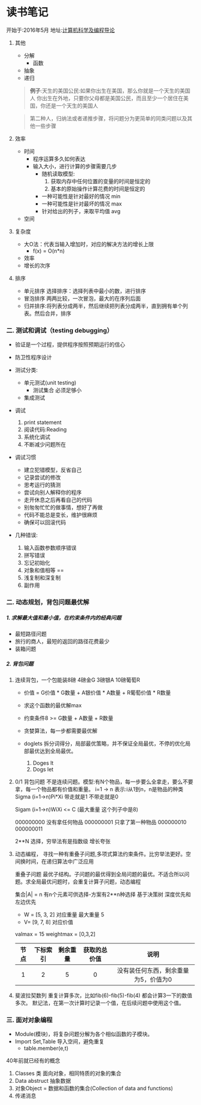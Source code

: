 # 读书笔记
开始于:2016年5月
地址:[计算机科学及编程导论](http://open.163.com/special/opencourse/bianchengdaolun.html)

1. 其他
	+ 分解
		+ 函数	
	+ 抽象
	+ 递归
	
	>**例子**:天生的美国公民:如果你出生在美国，那么你就是一个天生的美国人
	你出生在外地，只要你父母都是美国公民，而且至少一个居住在美国，你还是一个天生的美国人

	>第二种人，归纳法或者递推步骤，将问题分为更简单的同类问题以及其他一些步骤

2. 效率
	+ 时间 
		+ 程序运算多久如何表达
		+ 输入大小，进行计算的步骤需要几步
			+ 随机读取模型: 
				1. 获取内存中任何位置的变量的时间是恒定的
				2. 基本的原始操作计算花费的时间是恒定的
			+ 一种可能性是针对最好的情况 min
			+ 一种可能性是针对最坏的情况 max
			+ 针对给出的列子，来取平均值 avg
	+ 空间

3. 复杂度
	+ 大O法：代表当输入增加时，对应的解决方法的增长上限
		+ f(x) = O(n*n)
	+ 效率
	+ 增长的次序

3. 排序
	+ 单元排序 选择排序：选择列表中最小的数，进行排序
	+ 冒泡排序 两两比较，一次冒泡，最大的在序列后面
	+ 归并排序:将列表分成两半，然后继续把列表分成两半，直到拥有单个列表。然后合并，排序


### 二. 测试和调试（testing debugging）
+ 验证是一个过程，提供程序按照预期运行的信心
+ 防卫性程序设计
+ 测试分类:
	+ 单元测试(unit testing)
		+ 测试集合 必须足够小 	
	+ 集成测试
+ 调试
	1. print statement
	2. 阅读代码:Reading
	3. 系统化调试
	4. 不断减少问题所在 

+ 调试习惯
	+ 建立犯错模型，反省自己
	+ 记录尝试的修改
	+ 思考运行的猜测
	+ 尝试向别人解释你的程序
	+ 走开休息之后再看自己的代码
	+ 别匆匆忙忙的做事情，想好了再做
	+ 代码不能总是变长，维护很麻烦
	+ 确保可以回滚代码
	
+ 几种错误:
	1. 输入函数参数顺序错误
	2. 拼写错误
	3. 忘记初始化
	4. 对象和值相等 ==
	5. 浅复制和深复制
	6. 副作用

### 二. 动态规划，背包问题最优解
#####  1. 求解最大值和最小值，在约束条件内的经典问题
+ 最短路径问题  	
+ 旅行的商人，最短的返回的路径花费最少
+ 装箱问题

##### 2. 背包问题
1. 连续背包，一个包能装8磅 
   4磅金G 3磅银A 10磅葡萄R
   + 价值 = G价值 * G数量 + A银价值 * A数量 + R葡萄价值 * R数量
   + 求这个函数的最优解max
   + 约束条件8 >= G数量 + A数量 + R数量
   + 贪婪算法，每一步都需要最优解

   + doglets 拆分词得分，局部最优策略，并不保证全局最优，不停的优化局部最优达到全局最优。
   		1. Doges lt
   		2. Dogs let 

2. 0/1 背包问题 不是连续问题。模型:有N个物品，每一步要么全拿走，要么不要拿，每一个物品都有价值和重量。
	i=1 -> n 表示:i从1到n，n是物品的种类
	Sigma (i=1->n)Pi*Xi	带走就是1 不带走就是0
	
	Sigam (i=1->n)WiXi <= C (最大重量 这个列子中是8)
	
	000000000 没有拿任何物品
	000000001 只拿了第一种物品
	000000010
	000000011
	
	2**N 选择，穷举法有是指数级 增长夸张

3. 动态编程，
	寻找一种有重叠子问题,多项式算法约束条件。比穷举法更好。空间换时间，在递归算法中广泛应用
	
	重叠子问题
	最优子结构。子问题的最优得到全局问题的最优。不适合所以问题。求全局最优问题时，会重复计算子问题，动态编程
	
	集合|A| = n 有n个元素可供选择-方案有2**n种选择
	基于决策树 深度优先和左边优先
	+ W = [5, 3, 2] 对应重量 最大重量 5
	+ V=  [9, 7, 8] 对应价值
	
	valmax = 15 weightmax = [0,3,2]

	
	| 节点   | 下标索引 | 剩余重量  | 获取的总价值 | 说明 |
	| :----:| :------:| :------: | :-----: | :-----:|
	| 1  	  | 2 			|  5   | 0|没有装任何东西，剩余重量为5，价值为0|
		
4. 斐波拉契数列
	重复计算多次，比如fib(6)-fib(5)-fib(4) 都会计算3一下的数值多次。
	默记法，在第一次计算时记录一个值，在后续问题中使用这个值。

	
### 三. 面对对象编程
+ Module(模块)，将复杂问题分解为各个相似函数的子模块。
+ Import Set,Table 导入空间，避免重复
	+ table.member(e,t)

40年前就已经有的概念

1. Classes 类 面向对象，相同特质的对象的集合
2. Data abstruct 抽象数据
3. 对象Object = 数据和函数的集合(Collection of data and functions)
4. 传递消息